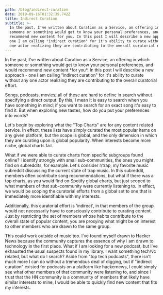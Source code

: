 ```yaml
---
path: /blog/indirect-curation
date: 2019-09-16T01:32:39.742Z
title: Indirect Curation
subtitle: >-
  In the past, I've written about Curation as a Service, an offering in which
  someone or something would get to know your personal preferences, and would
  recommend new content for you. In this post I will describe a new approach -
  one I am calling "indirect curation" for it's ability to curate without any
  one actor realizing they are contributing to the overall curatorial effort.
---
```

In the past, I've written about Curation as a Service, an offering in which someone or something would get to know your personal preferences, and would recommend new content \*for you\*. In this post I will describe a new approach - one I am calling "indirect curation" for it's ability to curate without any one actor realizing they are contributing to the overall curatorial effort.

Songs, podcasts, movies; all of these are hard to define in search without specifying a direct output. By this, I mean it is easy to search when you have something in mind; if you want to search for an exact song it's easy to find it. But when exploring new tastes, how do you put your preferences into words?

Let's begin by exploring what the "Top Charts" are for any content related service. In effect, these lists have simply curated the most popular items on any given platform, but the scope is global, and the only dimension in which they are curating upon is global popularity. When interests become more niche, global charts fail.

What if we were able to curate charts from specific subgroups found online? I identify strongly with small sub-communities, the ones you might find on subreddits, for example. Let's consider r/trap, my favorite music subreddit discussing the current state of trap music. In this subreddit, members often contribute song recommendations, but what if there was a top charts, as you would find on Spotify global charts, but just scoped to what members of that sub-community were currently listening to. In effect, we would be scoping the curatorial efforts from a global set to one that is immediately more identifiable with my interests. 

Additionally, this curatorial effort is 'indirect', in that members of the group would not necessarily have to consciously contribute to curating content. Just by restricting the set of members whose habits contribute to the overall state of popular content, you are proxying what might be on interest to other members who are drawn to the same group.

This could work outside of music too. I've found myself drawn to Hacker News because the community captures the essence of why I am drawn to technology in the first place. What if I am looking for a new podcast, but I've exhausted the usual suspects found in my library. I want something tech/vc related, but what do I search? Aside from "top tech podcasts", there isn't much more I can do without a tremendous deal of digging, but if "indirect curation" existed for podcasts on a platform like hackernews, I could simply see what other members of that community were listening to, and since I trust that the HN community is a community of members that likely have similar interests to mine, I would be able to quickly find new content that fits my interests.
